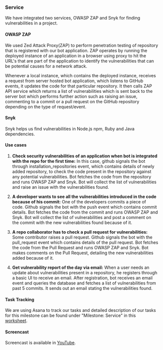 ### Service

We have integrated two services, OWASP ZAP and Snyk for finding vulnerabilities in a project.

#### OWASP ZAP
We used Zed Attack Proxy(ZAP) to perform penetration testing of repository that is registered with our bot application. ZAP operates by running the deployed instance of an application in a browser using proxy to hit the URL's that are part of the application to identify the vulnerabilities that can be potential causes for a network attack.

Whenever a local instance, which contains the deployed instance, receives a request from server hosted bot application, which listens to GitHub events, it updates the code for that particular repository. It then calls ZAP API service which returns a list of vulnerabilities which is sent back to the server bot which performs further action such as raising an issue, commenting to a commit or a pull request on the GitHub repository depending on the type of request/event.

#### Snyk
Snyk helps us find vulnerabilities in Node.js npm, Ruby and Java dependencies. 

#### Use cases

1. __Check security vulnerabilities of an application when bot is integrated with the repo for the first time:__ In this case, github signals the bot through installation_repositories event, which contains details of newly added repository, to check the code present in the repository against any potential vulnerabilities. Bot fetches the code from the repository and runs OWASP ZAP and Snyk. Bot will collect the list of vulnerabilities and raise an issue with the vulnerabilities found.

2. __A developer wants to see all the vulnerabilities introduced in the code because of his commit:__ One of the developers commits a piece of code. Github signals the bot with the push event which contains commit details. Bot fetches the code from the commit and runs OWASP ZAP and Snyk. Bot will collect the list of vulnerabilities and post a comment on the commit with the new vulnerabilities found because of it.

3. __A repo collaborator has to check a pull request for vulnerabilities:__ Some contributor raises a pull request. Github signals the bot with the pull_request event which contains details of the pull request. Bot fetches the code from the Pull Request and runs OWASP ZAP and Snyk. Bot makes comments on the Pull Request, detailing the new vulnerabilities added because of it.

4. __Get vulnerability report of the day via email:__ When a user needs an update about vulnerabilities present in a repository, he registers through a basic UI to receive an email. After registration, bot receives an email event and queries the database and fetches a list of vulnerabilities from past 5 commits. It sends out an email stating the vulnerabilities found.

#### Task Tracking
We are using Asana to track our tasks and detailed description of our tasks for this milestone can be found under "Milestone: Service" in this [worksheet](WORKSHEET.md).

#### Screencast
Screencast is available in [YouTube](https://youtu.be/QWTKwQYfV18).
